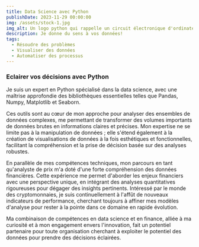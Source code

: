 ```yaml
---
title: Data Science avec Python
publishDate: 2023-11-29 00:00:00
img: /assets/stock-1.jpg
img_alt: Un logo python qui rappelle un circuit électronique d'ordinateur.
description: Je donne du sens à vos données!
tags:
  - Résoudre des problèmes
  - Visualiser des données
  - Automatiser des processus
---
```


### Eclairer vos décisions avec Python 

Je suis un expert en Python spécialisé dans la data science, avec une maîtrise approfondie des bibliothèques essentielles telles que Pandas, Numpy, Matplotlib et Seaborn.


Ces outils sont au cœur de mon approche pour analyser des ensembles de données complexes, me permettant de transformer des volumes importants de données brutes en informations claires et précises. Mon expertise ne se limite pas à la manipulation de données ; elle s'étend également à la création de visualisations de données à la fois esthétiques et fonctionnelles, facilitant la compréhension et la prise de décision basée sur des analyses robustes.

En parallèle de mes compétences techniques, mon parcours en tant qu'analyste de prix m'a doté d'une forte compréhension des données financières. 
Cette expérience me permet d'aborder les enjeux financiers avec une perspective unique, en intégrant des analyses quantitatives rigoureuses pour dégager des insights pertinents. 
Intéressé par le monde des cryptomonnaies, je suis continuellement à l'affût de nouveaux indicateurs de performance, cherchant toujours à affiner mes modèles d'analyse pour rester à la pointe dans ce domaine en rapide évolution.


Ma combinaison de compétences en data science et en finance, alliée à ma curiosité et à mon engagement envers l'innovation, fait un potentiel partenaire pour toute organisation cherchant à exploiter le potentiel des données pour prendre des décisions éclairées.
